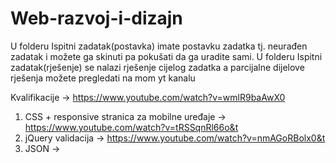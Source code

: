 # Web-razvoj-i-dizajn
U folderu Ispitni zadatak(postavka) imate postavku zadatka tj. neurađen zadatak i možete ga skinuti pa pokušati da ga uradite sami.
U folderu Ispitni zadatak(rješenje) se nalazi rješenje cijelog zadatka a parcijalne dijelove rješenja možete pregledati na mom yt kanalu

Kvalifikacije -> https://www.youtube.com/watch?v=wmlR9baAwX0
1. CSS + responsive stranica za mobilne uređaje -> https://www.youtube.com/watch?v=tRSSqnRl66o&t
2. jQuery validacija -> https://www.youtube.com/watch?v=nmAGoRBolx0&t
3. JSON -> 
